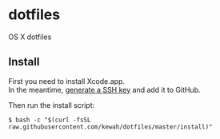 # dotfiles

OS X dotfiles

## Install

First you need to install Xcode.app.  
In the meantime, [generate a SSH key](https://help.github.com/articles/generating-ssh-keys/) and add it to GitHub. 

Then run the install script:
```
$ bash -c "$(curl -fsSL raw.githubusercontent.com/kewah/dotfiles/master/install)"
```
